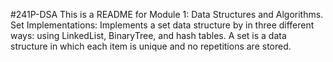 #241P-DSA
This is a README for Module 1: Data Structures and Algorithms.
Set Implementations: Implements a set data structure by in three different ways: using LinkedList, BinaryTree, and hash tables. A set is a data structure in which each item is unique and no repetitions are stored.
